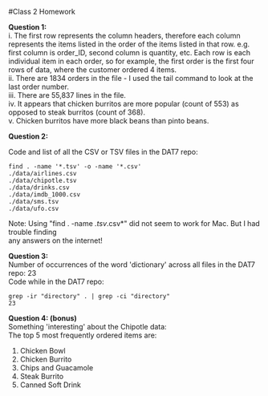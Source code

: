 #Class 2 Homework

**Question 1:**  
i. The first row represents the column headers, therefore each column represents the items 
listed in the order of the items listed in that row. e.g. first column is order_ID, second 
column is quantity, etc. Each row is each individual item in each order, so for example, 
the first order is the first four rows of data, where the customer ordered 4 items.    
ii. There are 1834 orders in the file - I used the tail command to look at the last order 
number.  
iii. There are 55,837 lines in the file.   
iv. It appears that chicken burritos are more popular (count of 553) as opposed to steak
burritos (count of 368).  
v. Chicken burritos have more black beans than pinto beans.

**Question 2:**  

Code and list of all the CSV or TSV files in the DAT7 repo:
```
find . -name '*.tsv' -o -name '*.csv'  
./data/airlines.csv  
./data/chipotle.tsv  
./data/drinks.csv  
./data/imdb_1000.csv  
./data/sms.tsv  
./data/ufo.csv  

```  
Note: Using "find . -name *.tsv*.csv*" did not seem to work for Mac.  But I had trouble finding  
any answers on the internet! 

**Question 3:**  
Number of occurrences of the word 'dictionary' across all files in the DAT7 repo: 23  
Code while in the DAT7 repo:
```
grep -ir "directory" . | grep -ci "directory"
23
```

**Question 4: (bonus)**  
Something 'interesting' about the Chipotle data:  
The top 5 most frequently ordered items are:  
1. Chicken Bowl  
2. Chicken Burrito  
3. Chips and Guacamole  
4. Steak Burrito  
5. Canned Soft Drink  







